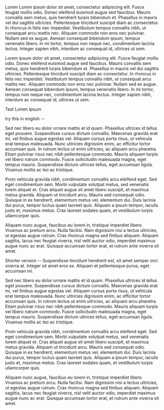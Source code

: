 Lorem Lorem ipsum dolor sit amet, consectetur adipiscing elit. Fusce feugiat mollis odio. Donec eleifend euismod augue sed faucibus. Mauris convallis sem metus, quis hendrerit turpis bibendum et. Phasellus in mauris vel dui sagittis ultricies. Pellentesque tincidunt suscipit diam ac consectetur. In rhoncus in felis nec imperdiet. Vestibulum tempus convallis nibh, ut consequat arcu mattis nec. Aliquam commodo non eros nec pulvinar. Nullam sed ex augue. Aenean consequat bibendum ipsum, tempus venenatis libero. In mi tortor, tempus non neque nec, condimentum lacinia lectus. Integer sapien nibh, interdum ac consequat id, ultrices ut sem.

Lorem ipsum dolor sit amet, consectetur adipiscing elit. Fusce feugiat mollis odio. Donec eleifend euismod augue sed faucibus. Mauris convallis sem metus, quis hendrerit turpis bibendum et. Phasellus in mauris vel dui sagittis ultricies. Pellentesque tincidunt suscipit diam ac consectetur. In rhoncus in felis nec imperdiet. Vestibulum tempus convallis nibh, ut consequat arcu mattis nec. Aliquam commodo non eros nec pulvinar. Nullam sed ex augue. Aenean consequat bibendum ipsum, tempus venenatis libero. In mi tortor, tempus non neque nec, condimentum lacinia lectus. Integer sapien nibh, interdum ac consequat id, ultrices ut sem.

Test Lorem Ipsum

try this in english --

Sed nec libero eu dolor ornare mattis et id quam. Phasellus ultrices id tellus eget posuere. Suspendisse cursus dictum convallis. Maecenas gravida erat mi, vel finibus augue egestas vel. Aliquam cursus porta risus, ut vehicula erat tempus malesuada. Nunc ultricies dignissim enim, ac efficitur tortor accumsan quis. In rutrum lectus ut enim ultricies, ac aliquam arcu pharetra. Etiam pulvinar risus nec nibh pellentesque commodo. Mauris aliquam turpis vel libero rutrum commodo. Fusce sollicitudin malesuada magna, eget tempus mauris. Suspendisse dictum ultrices tellus, eget accumsan ligula. Vivamus mollis ac leo ac tristique.

Proin vehicula gravida nibh, condimentum convallis arcu eleifend eget. Sed eget condimentum sem. Morbi vulputate volutpat metus, sed venenatis lorem aliquet et. Cras aliquet augue sit amet libero suscipit, et maximus metus gravida. Aliquam ut tincidunt arcu. Mauris sed consequat odio. Quisque in ex hendrerit, elementum metus vel, elementum dui. Duis lacinia dui purus, tempor luctus quam laoreet quis. Aliquam a ipsum tempor, iaculis justo et, maximus metus. Cras laoreet sodales quam, et vestibulum turpis ullamcorper quis.

Aliquam nunc augue, faucibus eu lorem in, tristique imperdiet libero. Vivamus ac pretium arcu. Nulla facilisi. Nam dignissim nisi a lectus ultricies, ut egestas augue rutrum. Cras rhoncus magna sed finibus aliquam. Aliquam sagittis, lacus nec feugiat viverra, nisl velit auctor odio, imperdiet maximus augue nunc ac erat. Quisque accumsan tortor erat, et rutrum ante viverra sit amet.

Shorter version -- Suspendisse tincidunt hendrerit est, sit amet semper orci viverra at. Integer sit amet eros ex. Aliquam et pellentesque purus, eget accumsan mi.

Sed nec libero eu dolor ornare mattis et id quam. Phasellus ultrices id tellus eget posuere. Suspendisse cursus dictum convallis. Maecenas gravida erat mi, vel finibus augue egestas vel. Aliquam cursus porta risus, ut vehicula erat tempus malesuada. Nunc ultricies dignissim enim, ac efficitur tortor accumsan quis. In rutrum lectus ut enim ultricies, ac aliquam arcu pharetra. Etiam pulvinar risus nec nibh pellentesque commodo. Mauris aliquam turpis vel libero rutrum commodo. Fusce sollicitudin malesuada magna, eget tempus mauris. Suspendisse dictum ultrices tellus, eget accumsan ligula. Vivamus mollis ac leo ac tristique.

Proin vehicula gravida nibh, condimentum convallis arcu eleifend eget. Sed eget condimentum sem. Morbi vulputate volutpat metus, sed venenatis lorem aliquet et. Cras aliquet augue sit amet libero suscipit, et maximus metus gravida. Aliquam ut tincidunt arcu. Mauris sed consequat odio. Quisque in ex hendrerit, elementum metus vel, elementum dui. Duis lacinia dui purus, tempor luctus quam laoreet quis. Aliquam a ipsum tempor, iaculis justo et, maximus metus. Cras laoreet sodales quam, et vestibulum turpis ullamcorper quis.

Aliquam nunc augue, faucibus eu lorem in, tristique imperdiet libero. Vivamus ac pretium arcu. Nulla facilisi. Nam dignissim nisi a lectus ultricies, ut egestas augue rutrum. Cras rhoncus magna sed finibus aliquam. Aliquam sagittis, lacus nec feugiat viverra, nisl velit auctor odio, imperdiet maximus augue nunc ac erat. Quisque accumsan tortor erat, et rutrum ante viverra sit amet.
